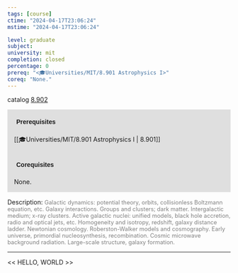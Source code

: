 ```yaml
---
tags: [course]
ctime: "2024-04-17T23:06:24"
mstime: "2024-04-17T23:06:24"

level: graduate
subject: 
university: mit
completion: closed
percentage: 0
prereq: "<🎓Universities/MIT/8.901 Astrophysics I>"
coreq: "None."
---
```


catalog [8.902](http://student.mit.edu/catalog/m8b.html#8.902)

<span style="display: block; padding: 15px; background-color: rgb(100, 100, 100, 0.2);"><font id="m_prereq3767_0" style="display: block; font-family: Arial, sans-serif; font-weight: bold; padding: 5px">Prerequisites</font><br><span id="prereq3767_0">[[🎓Universities/MIT/8.901 Astrophysics I | 8.901]]</span></span>
<span style="display: block; padding: 15px; background-color: rgb(100, 100, 100, 0.2);"><font id="m_coreq3767_0" style="display: block; font-family: Arial, sans-serif; font-weight: bold; padding: 5px">Corequisites</font><br><span id="coreq3767_0">None.</span></span>

<font style="">Description:</font>
<font style="color: grey; font-size: 0.8rem;">Galactic dynamics: potential theory, orbits, collisionless Boltzmann equation, etc. Galaxy interactions. Groups and clusters; dark matter. Intergalactic medium; x-ray clusters. Active galactic nuclei: unified models, black hole accretion, radio and optical jets, etc. Homogeneity and isotropy, redshift, galaxy distance ladder. Newtonian cosmology. Roberston-Walker models and cosmography. Early universe, primordial nucleosynthesis, recombination. Cosmic microwave background radiation. Large-scale structure, galaxy formation.</font>



---

<< HELLO, WORLD >>
